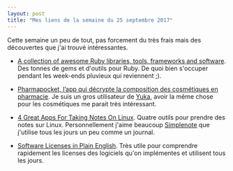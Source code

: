 ```yaml
---
layout: post
title: "Mes liens de la semaine du 25 septembre 2017"
---
```


Cette semaine un peu de tout, pas forcement du très frais mais des découvertes que j'ai trouvé intéressantes.

* [A collection of awesome Ruby libraries, tools, frameworks and software](http://awesome-ruby.com/). Des tonnes de gems et d'outils pour Ruby. De quoi bien s'occuper pendant les week-ends pluvieux qui reviennent ;).

* [Pharmapocket, l’app qui décrypte la composition des cosmétiques en pharmacie](https://admin.pharmapocket.io). Je suis un gros utilisateur de [Yuka](https://yuka.io), avoir la même chose pour les cosmétiques me parait très intéressant.

* [4 Great Apps For Taking Notes On Linux](https://www.addictivetips.com/ubuntu-linux-tips/apps-for-taking-notes-on-linux/). Quatre outils pour prendre des notes sur Linux. Personnellement j'aime beaucoup [Simplenote](https://simplenote.com) que j'utilise tous les jours un peu comme un journal.

* [Software Licenses in Plain English](https://tldrlegal.com]). Très utile pour comprendre rapidement les licenses des logiciels qu'on implémentes et utilisent tous les jours. 
